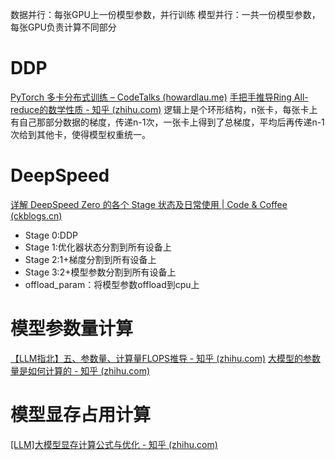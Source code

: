 数据并行：每张GPU上一份模型参数，并行训练
模型并行：一共一份模型参数，每张GPU负责计算不同部分

# DDP
[PyTorch 多卡分布式训练 – CodeTalks (howardlau.me)](https://howardlau.me/programming/pytorch-distributed-data-parallel.html)
[手把手推导Ring All-reduce的数学性质 - 知乎 (zhihu.com)](https://zhuanlan.zhihu.com/p/504957661)
逻辑上是个环形结构，n张卡，每张卡上有自己那部分数据的梯度，传递n-1次，一张卡上得到了总梯度，平均后再传递n-1次给到其他卡，使得模型权重统一。

# DeepSpeed 
[详解 DeepSpeed Zero 的各个 Stage 状态及日常使用 | Code & Coffee (ckblogs.cn)](https://ckblogs.cn/posts/dl/DeepSpeed.html#%E5%A6%82%E4%BD%95%E9%80%89%E6%8B%A9%E6%9C%80%E4%BD%B3%E6%80%A7%E8%83%BD%E7%9A%84zero-stage%E5%92%8C-offloads%E2%9A%93%EF%B8%8E)
- Stage 0:DDP
- Stage 1:优化器状态分割到所有设备上
- Stage 2:1+梯度分割到所有设备上
- Stage 3:2+模型参数分割到所有设备上
- offload_param：将模型参数offload到cpu上

# 模型参数量计算
[【LLM指北】五、参数量、计算量FLOPS推导 - 知乎 (zhihu.com)](https://zhuanlan.zhihu.com/p/676113501)
[大模型的参数量是如何计算的 - 知乎 (zhihu.com)](https://zhuanlan.zhihu.com/p/692319408)

# 模型显存占用计算
[[LLM]大模型显存计算公式与优化 - 知乎 (zhihu.com)](https://zhuanlan.zhihu.com/p/687226668)